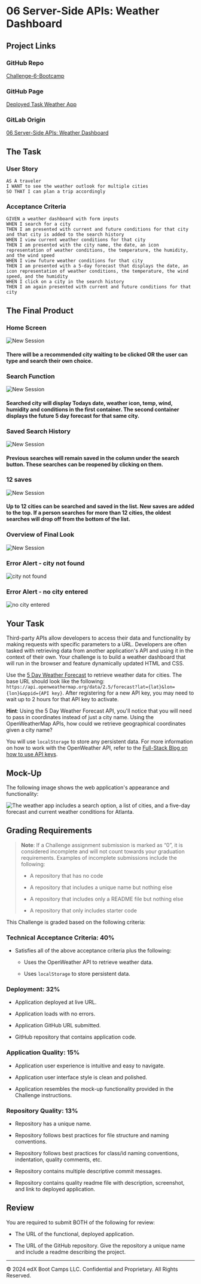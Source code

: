# 06 Server-Side APIs: Weather Dashboard

## Project Links
### GitHub Repo
[Challenge-6-Bootcamp](https://github.com/KateHanSta17/challenge-6-bootcamp/)

### GitHub Page
[Deployed Task Weather App](https://katehansta17.github.io/challenge-6-bootcamp/)

### GitLab Origin
[06 Server-Side APIs: Weather Dashboard](https://git.bootcampcontent.com/University-of-Sydney/USYD-VIRT-FSF-PT-05-2024-U-LOLC/-/tree/main/06-Server-Side-APIs/02-Challenge)

## The Task
### User Story

```
AS A traveler
I WANT to see the weather outlook for multiple cities
SO THAT I can plan a trip accordingly
```

### Acceptance Criteria

```
GIVEN a weather dashboard with form inputs
WHEN I search for a city
THEN I am presented with current and future conditions for that city and that city is added to the search history
WHEN I view current weather conditions for that city
THEN I am presented with the city name, the date, an icon representation of weather conditions, the temperature, the humidity, and the wind speed
WHEN I view future weather conditions for that city
THEN I am presented with a 5-day forecast that displays the date, an icon representation of weather conditions, the temperature, the wind speed, and the humidity
WHEN I click on a city in the search history
THEN I am again presented with current and future conditions for that city
```

## The Final Product

### Home Screen
![New Session](./Assets/css/images/Homescreen.jpg)
#### There will be a recommended city waiting to be clicked OR the user can type and search their own choice.

### Search Function
![New Session](./Assets/css/images/First%20Search.jpg)
#### Searched city will display Todays date, weather icon, temp, wind, humidity and conditions in the first container. The second container displays the future 5 day forecast for that same city.

### Saved Search History
![New Session](./Assets/css/images/Second%20Search.jpg)
#### Previous searches will remain saved in the column under the search button. These searches can be reopened by clicking on them.

### 12 saves
![New Session](./Assets/css/images/Up%20to%2012%20cities%20saved.jpg)
#### Up to 12 cities can be searched and saved in the list. New saves are added to the top. If a person searches for more than 12 cities, the oldest searches will drop off from the bottom of the list.

### Overview of Final Look
![New Session](./Assets/css/images/Final%20Screen.jpg)

### Error Alert - city not found
![city not found](./Assets/css/images/Error%20Alert%201.jpg)

### Error Alert - no city entered
![no city entered](./Assets/css/images/Error%20Alert%202.jpg)




## Your Task

Third-party APIs allow developers to access their data and functionality by making requests with specific parameters to a URL. Developers are often tasked with retrieving data from another application's API and using it in the context of their own. Your challenge is to build a weather dashboard that will run in the browser and feature dynamically updated HTML and CSS.

Use the [5 Day Weather Forecast](https://openweathermap.org/forecast5) to retrieve weather data for cities. The base URL should look like the following: `https://api.openweathermap.org/data/2.5/forecast?lat={lat}&lon={lon}&appid={API key}`. After registering for a new API key, you may need to wait up to 2 hours for that API key to activate.

**Hint**: Using the 5 Day Weather Forecast API, you'll notice that you will need to pass in coordinates instead of just a city name. Using the OpenWeatherMap APIs, how could we retrieve geographical coordinates given a city name?

You will use `localStorage` to store any persistent data. For more information on how to work with the OpenWeather API, refer to the [Full-Stack Blog on how to use API keys](https://coding-boot-camp.github.io/full-stack/apis/how-to-use-api-keys).



## Mock-Up

The following image shows the web application's appearance and functionality:

![The weather app includes a search option, a list of cities, and a five-day forecast and current weather conditions for Atlanta.](./Assets/06-server-side-apis-homework-demo.png)

## Grading Requirements

> **Note**: If a Challenge assignment submission is marked as “0”, it is considered incomplete and will not count towards your graduation requirements. Examples of incomplete submissions include the following:
>
> * A repository that has no code
>
> * A repository that includes a unique name but nothing else
>
> * A repository that includes only a README file but nothing else
>
> * A repository that only includes starter code

This Challenge is graded based on the following criteria: 

### Technical Acceptance Criteria: 40%

* Satisfies all of the above acceptance criteria plus the following:

    * Uses the OpenWeather API to retrieve weather data.

    * Uses `localStorage` to store persistent data.

### Deployment: 32%

* Application deployed at live URL.

* Application loads with no errors.

* Application GitHub URL submitted.

* GitHub repository that contains application code.

### Application Quality: 15%

* Application user experience is intuitive and easy to navigate.

* Application user interface style is clean and polished.

* Application resembles the mock-up functionality provided in the Challenge instructions.

### Repository Quality: 13%

* Repository has a unique name.

* Repository follows best practices for file structure and naming conventions.

* Repository follows best practices for class/id naming conventions, indentation, quality comments, etc.

* Repository contains multiple descriptive commit messages.

* Repository contains quality readme file with description, screenshot, and link to deployed application.

## Review

You are required to submit BOTH of the following for review:

* The URL of the functional, deployed application.

* The URL of the GitHub repository. Give the repository a unique name and include a readme describing the project.

- - -
© 2024 edX Boot Camps LLC. Confidential and Proprietary. All Rights Reserved.

